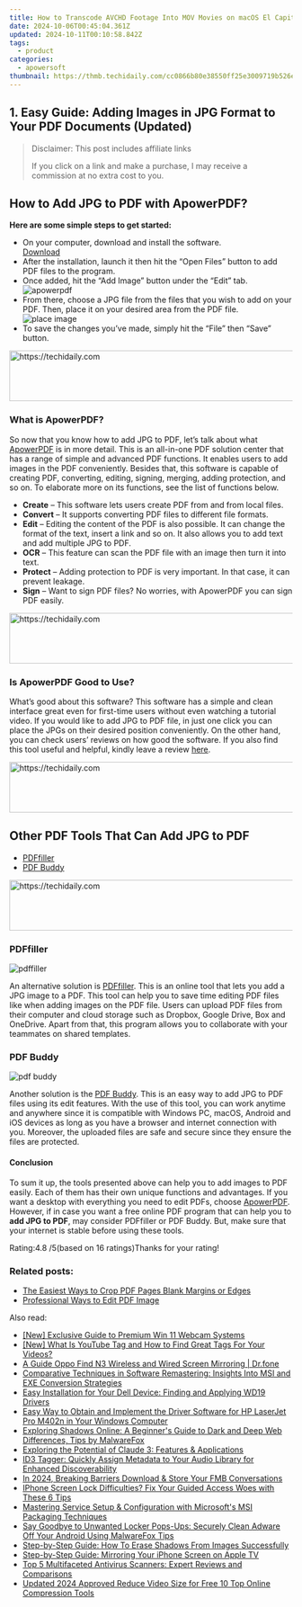 ```yaml
---
title: How to Transcode AVCHD Footage Into MOV Movies on macOS El Capitan
date: 2024-10-06T00:45:04.361Z
updated: 2024-10-11T00:10:58.842Z
tags:
  - product
categories:
  - apowersoft
thumbnail: https://thmb.techidaily.com/cc0866b80e38550ff25e3009719b526ea4484f9d37497b921eea5c41a1afe3dd.jpg
---
```


## 1. Easy Guide: Adding Images in JPG Format to Your PDF Documents (Updated)

>  Disclaimer: This post includes affiliate links
>
>  If you click on a link and make a purchase, I may receive a commission at no extra cost to you.
>

## How to Add JPG to PDF with ApowerPDF?

**Here are some simple steps to get started:**

* On your computer, download and install the software.  
[Download](https://tools.techidaily.com/apowersoft/products/)
* After the installation, launch it then hit the “Open Files” button to add PDF files to the program.
* Once added, hit the “Add Image” button under the “Edit” tab.  
![apowerpdf](https://www.apowersoft.com//webusupload.aoscdn.com/apowercom/wp-content/uploads/2020/07/add-image.jpg.webp)
* From there, choose a JPG file from the files that you wish to add on your PDF. Then, place it on your desired area from the PDF file.  
![place image](https://www.apowersoft.com//webusupload.aoscdn.com/apowercom/wp-content/uploads/2020/07/place-jpg.jpg.webp)
* To save the changes you’ve made, simply hit the “File” then “Save” button.

<!-- affiliate ads begin -->
<a href="https://appsumo.8odi.net/c/5597632/2123740/7443" target="_top" id="2123740">
  <img src="//a.impactradius-go.com/display-ad/7443-2123740" border="0" alt="https://techidaily.com" width="728" height="90"/>
</a>
<img height="0" width="0" src="https://appsumo.8odi.net/i/5597632/2123740/7443" style="position:absolute;visibility:hidden;" border="0" />
<!-- affiliate ads end -->

### What is ApowerPDF?

So now that you know how to add JPG to PDF, let’s talk about what [ApowerPDF](https://tools.techidaily.com/apowersoft/apower-pdf/) is in more detail. This is an all-in-one PDF solution center that has a range of simple and advanced PDF functions. It enables users to add images in the PDF conveniently. Besides that, this software is capable of creating PDF, converting, editing, signing, merging, adding protection, and so on. To elaborate more on its functions, see the list of functions below.

* **Create** – This software lets users create PDF from and from local files.
* **Convert** – It supports converting PDF files to different file formats.
* **Edit**  – Editing the content of the PDF is also possible. It can change the format of the text, insert a link and so on. It also allows you to add text and add multiple JPG to PDF.
* **OCR** – This feature can scan the PDF file with an image then turn it into text.
* **Protect** – Adding protection to PDF is very important. In that case, it can prevent leakage.
* **Sign** – Want to sign PDF files? No worries, with ApowerPDF you can sign PDF easily.

<!-- affiliate ads begin -->
<a href="https://aligracehair.sjv.io/c/5597632/1918684/19272" target="_top" id="1918684">
  <img src="//a.impactradius-go.com/display-ad/19272-1918684" border="0" alt="https://techidaily.com" width="728" height="90"/>
</a>
<img height="0" width="0" src="https://aligracehair.sjv.io/i/5597632/1918684/19272" style="position:absolute;visibility:hidden;" border="0" />
<!-- affiliate ads end -->

### Is ApowerPDF Good to Use?

What’s good about this software? This software has a simple and clean interface great even for first-time users without even watching a tutorial video. If you would like to add JPG to PDF file, in just one click you can place the JPGs on their desired position conveniently. On the other hand, you can check users’ reviews on how good the software. If you also find this tool useful and helpful, kindly leave a review [here](https://www.g2crowd.com/products/apowerpdf/reviews).

<!-- affiliate ads begin -->
<a href="https://aligracehair.sjv.io/c/5597632/2135419/19272" target="_top" id="2135419">
  <img src="//a.impactradius-go.com/display-ad/19272-2135419" border="0" alt="https://techidaily.com" width="728" height="90"/>
</a>
<img height="0" width="0" src="https://aligracehair.sjv.io/i/5597632/2135419/19272" style="position:absolute;visibility:hidden;" border="0" />
<!-- affiliate ads end -->

## Other PDF Tools That Can Add JPG to PDF

* [PDFfiller](https://tools.techidaily.com/apowersoft/products/)
* [PDF Buddy](https://tools.techidaily.com/apowersoft/products/)

<!-- affiliate ads begin -->
<a href="https://ursime.pxf.io/c/5597632/2136548/16384" target="_top" id="2136548">
  <img src="//a.impactradius-go.com/display-ad/16384-2136548" border="0" alt="https://techidaily.com" width="728" height="90"/>
</a>
<img height="0" width="0" src="https://ursime.pxf.io/i/5597632/2136548/16384" style="position:absolute;visibility:hidden;" border="0" />
<!-- affiliate ads end -->

### PDFfiller

![pdffiller](https://www.apowersoft.com//webusupload.aoscdn.com/apowercom/wp-content/uploads/2020/07/add-image-pdffiller.jpg.webp)

An alternative solution is [PDFfiller](https://www.pdffiller.com/en/categories/add-image.htm). This is an online tool that lets you add a JPG image to a PDF. This tool can help you to save time editing PDF files like when adding images on the PDF file. Users can upload PDF files from their computer and cloud storage such as Dropbox, Google Drive, Box and OneDrive. Apart from that, this program allows you to collaborate with your teammates on shared templates.

### PDF Buddy

![pdf buddy](https://www.apowersoft.com//webusupload.aoscdn.com/apowercom/wp-content/uploads/2020/07/add-jpg-using-pdfbuddy.jpg.webp)

Another solution is the [PDF Buddy](https://www.pdfbuddy.com/how-to/add-image-to-pdf). This is an easy way to add JPG to PDF files using its edit features. With the use of this tool, you can work anytime and anywhere since it is compatible with Windows PC, macOS, Android and iOS devices as long as you have a browser and internet connection with you. Moreover, the uploaded files are safe and secure since they ensure the files are protected.

#### Conclusion

To sum it up, the tools presented above can help you to add images to PDF easily. Each of them has their own unique functions and advantages. If you want a desktop with everything you need to edit PDFs, choose [ApowerPDF](https://tools.techidaily.com/apowersoft/apower-pdf/). However, if in case you want a free online PDF program that can help you to **add JPG to PDF**, may consider PDFfiller or PDF Buddy. But, make sure that your internet is stable before using these tools.

Rating:4.8 /5(based on 16 ratings)Thanks for your rating!

### Related posts:

* [The Easiest Ways to Crop PDF Pages Blank Margins or Edges](https://tools.techidaily.com/apowersoft/apower-pdf/)
* [Professional Ways to Edit PDF Image](https://tools.techidaily.com/apowersoft/apower-pdf/)

<ins class="adsbygoogle"
     style="display:block"
     data-ad-format="autorelaxed"
     data-ad-client="ca-pub-7571918770474297"
     data-ad-slot="1223367746"></ins>

<ins class="adsbygoogle"
     style="display:block"
     data-ad-client="ca-pub-7571918770474297"
     data-ad-slot="8358498916"
     data-ad-format="auto"
     data-full-width-responsive="true"></ins>

<span class="atpl-alsoreadstyle">Also read:</span>
<div><ul>
<li><a href="https://desktop-recording.techidaily.com/new-exclusive-guide-to-premium-win-11-webcam-systems/"><u>[New] Exclusive Guide to Premium Win 11 Webcam Systems</u></a></li>
<li><a href="https://youtube-webster.techidaily.com/hat-is-youtube-tag-and-how-to-find-great-tags-for-your-videos/"><u>[New] What Is YouTube Tag and How to Find Great Tags For Your Videos?</u></a></li>
<li><a href="https://screen-mirror.techidaily.com/a-guide-oppo-find-n3-wireless-and-wired-screen-mirroring-drfone-by-drfone-android/"><u>A Guide Oppo Find N3 Wireless and Wired Screen Mirroring | Dr.fone</u></a></li>
<li><a href="https://win-exclusive.techidaily.com/comparative-techniques-in-software-remastering-insights-into-msi-and-exe-conversion-strategies/"><u>Comparative Techniques in Software Remastering: Insights Into MSI and EXE Conversion Strategies</u></a></li>
<li><a href="https://win-dash.techidaily.com/easy-installation-for-your-dell-device-finding-and-applying-wd19-drivers/"><u>Easy Installation for Your Dell Device: Finding and Applying WD19 Drivers</u></a></li>
<li><a href="https://hardware-updates.techidaily.com/easy-way-to-obtain-and-implement-the-driver-software-for-hp-laserjet-pro-m402n-in-your-windows-computer/"><u>Easy Way to Obtain and Implement the Driver Software for HP LaserJet Pro M402n in Your Windows Computer</u></a></li>
<li><a href="https://win-exclusive.techidaily.com/exploring-shadows-online-a-beginners-guide-to-dark-and-deep-web-differences-tips-by-malwarefox/"><u>Exploring Shadows Online: A Beginner's Guide to Dark and Deep Web Differences, Tips by MalwareFox</u></a></li>
<li><a href="https://tech-haven.techidaily.com/exploring-the-potential-of-claude-3-features-and-applications/"><u>Exploring the Potential of Claude 3: Features & Applications</u></a></li>
<li><a href="https://win-exclusive.techidaily.com/id3-tagger-quickly-assign-metadata-to-your-audio-library-for-enhanced-discoverability/"><u>ID3 Tagger: Quickly Assign Metadata to Your Audio Library for Enhanced Discoverability</u></a></li>
<li><a href="https://facebook-video-recording.techidaily.com/in-2024-breaking-barriers-download-and-store-your-fmb-conversations/"><u>In 2024, Breaking Barriers Download & Store Your FMB Conversations</u></a></li>
<li><a href="https://fox-that.techidaily.com/iphone-screen-lock-difficulties-fix-your-guided-access-woes-with-these-6-tips/"><u>IPhone Screen Lock Difficulties? Fix Your Guided Access Woes with These 6 Tips</u></a></li>
<li><a href="https://win-exclusive.techidaily.com/mastering-service-setup-and-configuration-with-microsofts-msi-packaging-techniques/"><u>Mastering Service Setup & Configuration with Microsoft's MSI Packaging Techniques</u></a></li>
<li><a href="https://win-exclusive.techidaily.com/say-goodbye-to-unwanted-locker-pops-ups-securely-clean-adware-off-your-android-using-malwarefox-tips/"><u>Say Goodbye to Unwanted Locker Pops-Ups: Securely Clean Adware Off Your Android Using MalwareFox Tips</u></a></li>
<li><a href="https://win-exclusive.techidaily.com/step-by-step-guide-how-to-erase-shadows-from-images-successfully/"><u>Step-by-Step Guide: How To Erase Shadows From Images Successfully</u></a></li>
<li><a href="https://win-exclusive.techidaily.com/step-by-step-guide-mirroring-your-iphone-screen-on-apple-tv/"><u>Step-by-Step Guide: Mirroring Your iPhone Screen on Apple TV</u></a></li>
<li><a href="https://win-exclusive.techidaily.com/top-5-multifaceted-antivirus-scanners-expert-reviews-and-comparisons/"><u>Top 5 Multifaceted Antivirus Scanners: Expert Reviews and Comparisons</u></a></li>
<li><a href="https://smart-video-editing.techidaily.com/updated-2024-approved-reduce-video-size-for-free-10-top-online-compression-tools/"><u>Updated 2024 Approved Reduce Video Size for Free 10 Top Online Compression Tools</u></a></li>
</ul></div>


